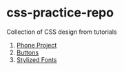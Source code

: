 # css-practice-repo
Collection of CSS design from tutorials

1. [Phone Project](https://manthan0001.github.io/css-practice-repo/Phone_project/)
2. [Buttons](https://manthan0001.github.io/css-practice-repo/Buttons/)
3. [Stylized Fonts](https://manthan0001.github.io/css-practice-repo/Stylized-Font/)
